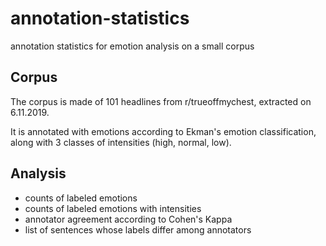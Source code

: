 # annotation-statistics
annotation statistics for emotion analysis on a small corpus

## Corpus

The corpus is made of 101 headlines from r/trueoffmychest, extracted on 6.11.2019.

It is annotated with emotions according to Ekman's emotion classification, along with 3 classes of intensities (high, normal, low).

## Analysis

* counts of labeled emotions
* counts of labeled emotions with intensities
* annotator agreement according to Cohen's Kappa
* list of sentences whose labels differ among annotators
